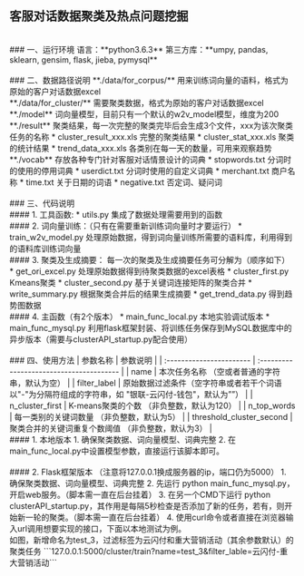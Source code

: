 ##  客服对话数据聚类及热点问题挖掘
<br>
### 一、运行环境
语言：**python3.6.3**
第三方库：**umpy, pandas, sklearn, gensim, flask, jieba, pymysql**  
<br>
<br>
### 二、数据路径说明
**./data/for_corpus/** 用来训练词向量的语料，格式为原始的客户对话数据excel
<br>
**./data/for_cluster/** 需要聚类数据，格式为原始的客户对话数据excel
<br>
**./model** 词向量模型，目前只有一个默认的w2v_model模型，维度为200
<br>
**./result** 聚类结果，每一次完整的聚类完毕后会生成3个文件，xxx为该次聚类任务的名称
* cluster_result_xxx.xls 完整的聚类结果
* cluster_stat_xxx.xls 聚类的统计结果
* trend_data_xxx.xls 各类别在每一天的数量，可用来观察趋势
<br>
**./vocab** 存放各种专门针对客服对话情景设计的词典
* stopwords.txt 分词时的使用的停用词典
* userdict.txt 分词时使用的自定义词典
* merchant.txt 商户名称
* time.txt 关于日期的词语
* negative.txt 否定词、疑问词
<br>
<br>
### 三、代码说明
<br>
#### 1. 工具函数:
* utils.py 集成了数据处理需要用到的函数
<br>
#### 2. 词向量训练：（只有在需要重新训练词向量时才要运行）
* train_w2v_model.py 处理原始数据，得到词向量训练所需要的语料库，利用得到的语料库训练词向量
<br>
#### 3. 聚类及生成摘要：
每一次的聚类及生成摘要任务可分解为（顺序如下）
* get_ori_excel.py  处理原始数据得到待聚类数据的excel表格
* cluster_first.py  Kmeans聚类
* cluster_second.py  基于关键词连接矩阵的聚类合并
* write_summary.py  根据聚类合并后的结果生成摘要
* get_trend_data.py  得到趋势图数据
<br>
#### 4. 主函数（有2个版本）
* main_func_local.py 本地实验调试版本 
* main_func_mysql.py 利用flask框架封装、将训练任务保存到MySQL数据库中的异步版本（需要与clusterAPI_startup.py配合使用）
<br>
<br>
### 四、使用方法
| 参数名称                     | 参数说明                                     |
| :----------------------- | :--------------------------------------- |
| name                     | 本次任务名称 （空或者普通的字符串，默认为空）                  |
| filter_label             | 原始数据过滤条件（空字符串或者若干个词语以"-"为分隔符组成的字符串，如 "银联-云闪付-钱包"，默认为””） |
| n_cluster_first          | K-means聚类的个数 （非负整数，默认为120）               |
| n_top_words              | 每一类别的关键词数量  （非负整数，默认为5）                  |
| threshold_cluster_second | 聚类合并的关键词重复个数阈值  （非负整数，默认为3）              |
<br>
#### 1. 本地版本
1. 确保聚类数据、词向量模型、词典完整
2. 在main_func_local.py中设置模型参数，直接运行该脚本即可。
<br>
<br>
#### 2. Flask框架版本
（注意将127.0.0.1换成服务器的ip，端口仍为5000）
1. 确保聚类数据、词向量模型、词典完整
2. 先运行 python main_func_mysql.py，开启web服务。（脚本需一直在后台挂着）
3. 在另一个CMD下运行 python clusterAPI_startup.py，其作用是每隔5秒检查是否添加了新的任务，若有，则开始新一轮的聚类。（脚本需一直在后台挂着）
4. 使用curl命令或者直接在浏览器输入url调用想要实现的接口，下面以本地测试为例。
<br>
如图，新增命名为test_3，过滤标签为云闪付和重大营销活动（其余参数默认）的聚类任务
```127.0.0.1:5000/cluster/train?name=test_3&filter_lable=云闪付-重大营销活动```
